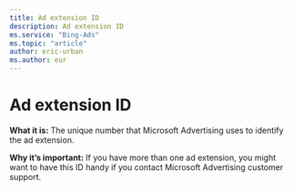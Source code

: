 ```yaml
---
title: Ad extension ID
description: Ad extension ID
ms.service: "Bing-Ads"
ms.topic: "article"
author: eric-urban
ms.author: eur
---
```


# Ad extension ID

**What it is:** The unique number that Microsoft Advertising uses to identify the ad extension.

**Why it’s important:** If you have more than one ad extension, you might want to have this ID handy if you contact Microsoft Advertising customer support.



